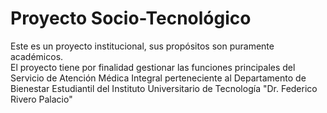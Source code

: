 # Proyecto Socio-Tecnológico
Este es un proyecto institucional, sus propósitos son puramente académicos.
<br>
El proyecto tiene por finalidad gestionar las funciones principales del Servicio de Atención Médica Integral perteneciente al Departamento de Bienestar Estudiantil del Instituto Universitario de Tecnología "Dr. Federico Rivero Palacio"
